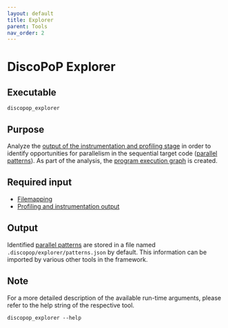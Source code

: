 ```yaml
---
layout: default
title: Explorer
parent: Tools
nav_order: 2
---
```


# DiscoPoP Explorer
## Executable
`discopop_explorer`

## Purpose
Analyze the [output of the instrumentation and profiling stage](../data/Profiling_and_instrumentation_output.md) in order to identify opportunities for parallelism in the sequential target code ([parallel patterns](../data/Parallel_patterns.md)).
As part of the analysis, the [program execution graph](../data/Program_execution_graph.md) is created.

## Required input
- [Filemapping](../data/Filemapping.md)
- [Profiling and instrumentation output](../data/Profiling_and_instrumentation_output.md)

## Output
Identified [parallel patterns](../data/Parallel_patterns.md) are stored in a file named `.discopop/explorer/patterns.json` by default. This information can be imported by various other tools in the framework.

## Note
For a more detailed description of the available run-time arguments, please refer to the help string of the respective tool.
```
discopop_explorer --help
```